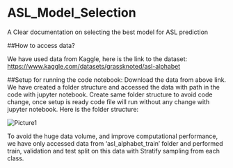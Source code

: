 # ASL_Model_Selection
A Clear documentation on selecting the best model for ASL prediction

##How to access data?

We have used data from Kaggle, here is the link to the dataset:
https://www.kaggle.com/datasets/grassknoted/asl-alphabet

##Setup for running the code notebook:
Download the data from above link. We have created a folder structure and accessed the data with path in the code with jupyter notebook.
Create same folder structure to avoid code change, once setup is ready code file will run without any change with jupyter notebook. 
Here is the folder structure:

![Picture1](https://github.com/vimaleshraja/ASL_Model_Selection/assets/54736154/9ddda780-3ab6-4727-8e54-d5902cbfefe9)

To avoid the huge data volume, and improve computational performance, we have only accessed data from ‘asl_alphabet_train’ folder and performed train, validation and test split on this data with Stratify sampling from each class.

